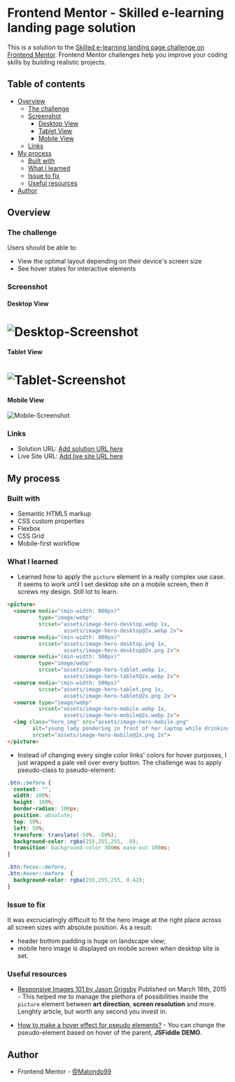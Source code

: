# Frontend Mentor - Skilled e-learning landing page solution

This is a solution to the [Skilled e-learning landing page challenge on Frontend Mentor](https://www.frontendmentor.io/challenges/skilled-elearning-landing-page-S1ObDrZ8q). Frontend Mentor challenges help you improve your coding skills by building realistic projects.

## Table of contents

- [Overview](#overview)
  - [The challenge](#the-challenge)
  - [Screenshot](#screenshot)
    - [Desktop View](#Desktop-View)
    - [Tablet View](#Tablet-View)
    - [Mobile View](#Mobile-View)
  - [Links](#links)
- [My process](#my-process)
  - [Built with](#built-with)
  - [What I learned](#what-i-learned)
  - [Issue to fix](#issue-to-fix)
  - [Useful resources](#useful-resources)
- [Author](#author)

## Overview

### The challenge

Users should be able to:

- View the optimal layout depending on their device's screen size
- See hover states for interactive elements

### Screenshot

#### Desktop View
![Desktop-Screenshot](./solution/Desktop-Screenshot.png)
============================================================
#### Tablet View
![Tablet-Screenshot](./solution/Tablet-Screenshot.png)
===
#### Mobile View
![Mobile-Screenshot](./solution/Mobile-Screenshot.png)

### Links

- Solution URL: [Add solution URL here](https://github.com/Matondo99/skilled-elearning-landing-page)
- Live Site URL: [Add live site URL here]( https://matondo99.github.io/skilled-elearning-landing-page/)

## My process

### Built with

- Semantic HTML5 markup
- CSS custom properties
- Flexbox
- CSS Grid
- Mobile-first workflow
### What I learned

- Learned how to apply the `picture` element in a really complex use case. It seems to work until I set desktop site on a mobile screen, then it screws my design. Still lot to learn. 

```html
<picture>
  <source media="(min-width: 800px)"
          type="image/webp"
          srcset="assets/image-hero-desktop.webp 1x,
                  assets/image-hero-desktop@2x.webp 2x">
  <source media="(min-width: 800px)"
          srcset="assets/image-hero-desktop.png 1x,
                  assets/image-hero-desktop@2x.png 2x">
  <source media="(min-width: 500px)"
          type="image/webp"
          srcset="assets/image-hero-tablet.webp 1x,
                  assets/image-hero-tablet@2x.webp 2x">
  <source media="(min-width: 500px)"
          srcset="assets/image-hero-tablet.png 1x,
                  assets/image-hero-tablet@2x.png 2x">
  <source type="image/webp"
          srcset="assets/image-hero-mobile.webp 1x,
                  assets/image-hero-mobile@2x.webp 2x">
  <img class="hero_img" src="assets/image-hero-mobile.png"
        alt="young lady pondering in front of her laptop while drinking a cup of coffee"
        srcset="assets/image-hero-mobile@2x.png 2x">
</picture>
```
- Instead of changing every single color links' colors for hover purposes, I just wrapped a pale veil over every button. The challenge was to apply pseudo-class to pseudo-element:

```css
.btn::before {
  content: "";
  width: 100%;
  height: 100%;
  border-radius: 100px;
  position: absolute;
  top: 50%;
  left: 50%;
  transform: translate(-50%, -50%);
  background-color: rgba(255,255,255, .0);
  transition: background-color 300ms ease-out 100ms;
}

.btn:focus::before,
.btn:hover::before  {
  background-color: rgba(255,255,255, 0.42);
}
```
### Issue to fix

It was excruciatingly difficult to fit the hero image at the right place across all screen sizes with absolute position. As a result:
- header bottom padding is huge on landscape view;
- mobile hero image is displayed on mobile screen when desktop site is set.

### Useful resources

- [Responsive Images 101 by Jason Grigsby](https://cloudfour.com/thinks/responsive-images-101-definitions/) Published on March 16th, 2015 - This helped me to manage the plethora of possibilities inside the `picture` element between **art direction**, **screen resolution** and more. Lenghty article, but worth any second you invest in.

- [How to make a hover effect for pseudo elements?](https://stackoverflow.com/questions/8874326/how-to-make-a-hover-effect-for-pseudo-elements) - You can change the pseudo-element based on hover of the parent, **JSFiddle DEMO**.

## Author

- Frontend Mentor - [@Matondo99](https://www.frontendmentor.io/profile/Matondo99)
